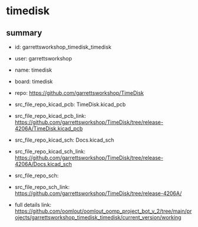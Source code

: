 # timedisk
 
## summary 
* id: garrettsworkshop_timedisk_timedisk
* user: garrettsworkshop
* name: timedisk
* board: timedisk
* repo: https://github.com/garrettsworkshop/TimeDisk
* src_file_repo_kicad_pcb: TimeDisk.kicad_pcb
* src_file_repo_kicad_pcb_link: https://github.com/garrettsworkshop/TimeDisk/tree/release-4206A/TimeDisk.kicad_pcb
* src_file_repo_kicad_sch: Docs.kicad_sch
* src_file_repo_kicad_sch_link: https://github.com/garrettsworkshop/TimeDisk/tree/release-4206A/Docs.kicad_sch

* src_file_repo_sch: 
* src_file_repo_sch_link: https://github.com/garrettsworkshop/TimeDisk/tree/release-4206A/
* full details link: https://github.com/oomlout/oomlout_oomp_project_bot_v_2/tree/main/projects/garrettsworkshop_timedisk_timedisk/current_version/working  






